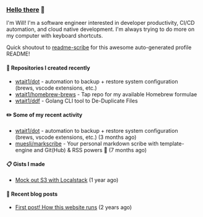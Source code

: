 ### [Hello there](https://www.youtube.com/watch?v=rEq1Z0bjdwc) 🍉

I'm Will! I'm a software engineer interested in developer productivity, CI/CD automation, and cloud native development. I'm always trying to do more on my computer with keyboard shortcuts.

Quick shoutout to [readme-scribe](https://github.com/muesli/readme-scribe) for this awesome auto-generated profile README!

#### 🌱  Repositories I created recently

- [wtait1/dot](https://github.com/wtait1/dot) - automation to backup &#43; restore system configuration (brews, vscode extensions, etc.)
- [wtait1/homebrew-brews](https://github.com/wtait1/homebrew-brews) - Tap repo for my available Homebrew formulae
- [wtait1/ddf](https://github.com/wtait1/ddf) - Golang CLI tool to De-Duplicate Files

#### ✏️  Some of my recent activity

- [wtait1/dot](https://github.com/wtait1/dot) - automation to backup &#43; restore system configuration (brews, vscode extensions, etc.) (3 months ago)
- [muesli/markscribe](https://github.com/muesli/markscribe) - Your personal markdown scribe with template-engine and Git(Hub) &amp; RSS powers 📜 (7 months ago)

#### 📋  Gists I made

- [Mock out S3 with Localstack](https://gist.github.com/e1500652435fe7a192e4592e120d9ce9) (1 year ago)

#### 📣  Recent blog posts

- [First post! How this website runs](https://wtait.me/posts/1/) (2 years ago)

